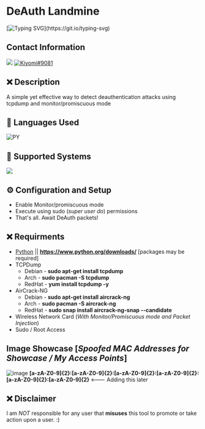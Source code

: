 # DeAuth Landmine
[![Typing SVG](https://readme-typing-svg.herokuapp.com?font=Inconsolata&duration=3000&color=D404F7&vCenter=true&height=25&lines=Have+questions%3F;Feel+free+to+DM+me+on+Discord!)](https://git.io/typing-svg)

## Contact Information 
<a href="mailto:chevybot123@gmail.com"><img src="https://img.shields.io/badge/Gmail-D14836?style=for-the-badge&logo=gmail&logoColor=white"></a>
<a href="https://discordapp.com/users/359794704847601674"><img src="https://img.shields.io/badge/Discord-7289DA?style=for-the-badge&logo=discord&logoColor=white" alt="Kiyomi#9081" ></a>

## ❌ Description
A simple yet effective way to detect deauthentication attacks using tcpdump and monitor/promiscuous mode 

## 🔨 Languages Used
![PY](https://custom-icon-badges.herokuapp.com/badge/Python-black.svg?logo=python&logoColor=blue)

## 🔨 Supported Systems
<img src="https://img.shields.io/badge/linux-black?style=flat-square&logo=linux"/>



## ⚙️ Configuration and Setup
  - Enable Monitor/promiscuous mode
  - Execute using sudo (*super user do*) permissions
  - That's all. Await DeAuth packets!
  
  
  
## ❌ Requirments
- [Python](https://www.python.org/downloads/) || **https://www.python.org/downloads/** [packages may be required]
- TCPDump
  - Debian - **sudo apt-get install tcpdump**
  - Arch - **sudo pacman -S tcpdump** 
  - RedHat - **yum install tcpdump -y**
- AirCrack-NG
  - Debian - **sudo apt-get install aircrack-ng**
  - Arch - **sudo pacman -S aircrack-ng**
  - RedHat - **sudo snap install aircrack-ng-snap --candidate**
- Wireless Network Card (*With Monitor/Promiscuous mode and Packet Injection*)
- Sudo / Root Access


## Image Showcase [*Spoofed MAC Addresses for Showcase / My Access Points*]
![image](https://user-images.githubusercontent.com/54733885/186043703-e6aa781a-f1dd-4bc3-ab83-a0f2aa5d74a1.png)
**[a-zA-Z0-9]{2}:[a-zA-Z0-9]{2}:[a-zA-Z0-9]{2}:[a-zA-Z0-9]{2}:[a-zA-Z0-9]{2}:[a-zA-Z0-9]{2}** <--- Adding this later

## ❌ Disclaimer
I am *NOT* responsible for any user that **misuses** this tool to promote or take action upon a user. :)
